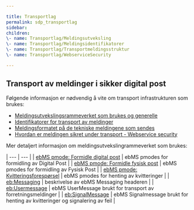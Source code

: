 ```yaml
---

title: Transportlag  
permalink: sdp_transportlag
sidebar:
children:  
\- name: Transportlag/Meldingsutveksling  
\- name: Transportlag/Meldingsidentifikatorer  
\- name: Transportlag/Transportmeldingsstruktur  
\- name: Transportlag/WebserviceSecurity

---
```


## Transport av meldinger i sikker digital post

Følgende informasjon er nødvendig å vite om transport infrastrukturen
som brukes:

  - [Meldingsutvekslingsrammeverket som brukes og
    generelle](Meldingsutveksling/)
  - [Identifikatorer for transport av
    meldinger](MeldingsIdentifikatorer.md) 
  - [Meldingsformatet på de tekniske meldingene som
    sendes](Meldingsformat.md)
  - [Hvordan er meldingen sikret under transport - Webservice
    security](WebserviceSecurity.md)

Mer detaljert informasjon om meldingsutvekslingrammeverket som brukes:

| --- | --- |
| [ebMS pmode: Formidle digital post](Meldingsutveksling/FormidleDigitalPostForsendelse.md) | ebMS pmodes for formidling av Digital Post |
| [ebMS pmode: Formidle fysisk post](Meldingsutveksling/FormidleFysiskPostForsendelse.md) | ebMS pmodes for formidling av Fysisk Post |
| [ebMS pmode: Kvitteringsforespørsel](Meldingsutveksling/KvitteringsForespoersel.md) | ebMS pmodes for henting av kvitteringer |
| [eb:Messaging](Messaging.md) | beskrivelse av ebMS Messaging headeren |
| [eb:Usermessage](UserMessage/) | ebMS UserMessage brukt for transport av forretningsmeldinger |
| [eb:SignalMessage](SignalMessage/) | ebMS Signalmessage brukt for henting av kvitteringer og signalering av feil |
